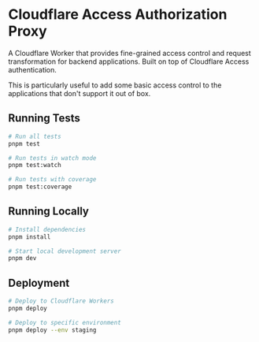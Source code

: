 # Cloudflare Access Authorization Proxy

A Cloudflare Worker that provides fine-grained access control and request transformation for backend applications. Built on top of Cloudflare Access authentication.

This is particularly useful to add some basic access control to
the applications that don't support it out of box.

## Running Tests

```bash
# Run all tests
pnpm test

# Run tests in watch mode
pnpm test:watch

# Run tests with coverage
pnpm test:coverage
```

## Running Locally

```bash
# Install dependencies
pnpm install

# Start local development server
pnpm dev
```

## Deployment

```bash
# Deploy to Cloudflare Workers
pnpm deploy

# Deploy to specific environment
pnpm deploy --env staging
```
